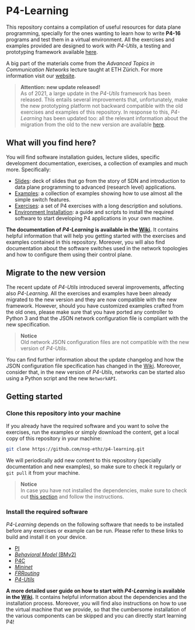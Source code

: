 # P4-Learning

This repository contains a compilation of useful resources for data plane programming, specially for the ones wanting to learn how to write **P4-16** programs and test them in a virtual environment. All the exercises and examples provided are designed to work with *P4-Utils*, a testing and prototyping framework available [here](https://github.com/nsg-ethz/p4-utils).

A big part of the materials come from the *Advanced Topics in Communication Networks* lecture taught at ETH Zürich. For more information visit our [website](https://adv-net.ethz.ch/).

> **Attention: new update released!**  
> As of 2021, a large update in the *P4-Utils* framework has been released. This entails several improvements that, unfortunately, make the new prototyping platform not backward compatible with the old exercises and examples of this repository. In response to this, *P4-Learning* has been updated too: all the relevant information about the migration from the old to the new version are available [here](#migrate-to-the-new-version).


## What will you find here?

You will find software installation guides, lecture slides, specific development documentation, exercises, a collection of examples and much more. Specifically:
- [Slides](./slides): deck of slides that go from the story of SDN and introduction to data plane programming to advanced (research level) applications.
- [Examples](./examples): a collection of examples showing how to use almost all the simple switch features.
- [Exercises](./exercises): a set of P4 exercises with a long description and solutions.
- [Environment Installation](./vm): a guide and scripts to install the required software to start developing P4 applications in your own machine.

**The documentation of *P4-Learning* is available in the [Wiki](https://github.com/nsg-ethz/p4-learning/wiki).** It contains helpful information that will help you getting started with the exercises and examples contained in this repository. Moreover, you will also find documentation about the software switches used in the network topologies and how to configure them using their control plane.


## Migrate to the new version

The recent update of *P4-Utils* introduced several improvements, affecting also *P4-Learning*. All the exercises and examples have been already migrated to the new version and they are now compatible with the new framework. However, should you have customized examples crafted from the old ones, please make sure that you have ported any controller to Python 3 and that the JSON network configuration file is compliant with the new specification.

> **Notice**  
> Old network JSON configuration files are not compatible with the new version of *P4-Utils*.

You can find further information about the update changelog and how the JSON configuration file specification has changed in the [Wiki](https://github.com/nsg-ethz/p4-learning/wiki/Migrate-to-the-new-version). Moreover, consider that, in the new version of *P4-Utils*, networks can be started also using a Python script and the new `NetworkAPI`.


## Getting started


### Clone this repository into your machine

If you already have the required software and you want to solve the exercises, run the examples or simply download the content, get a local copy of this repository in your machine:

```bash
git clone https://github.com/nsg-ethz/p4-learning.git
```

We will periodically add new content to this repository (specially documentation and new examples), so make sure to check it regularly or `git pull` it from your machine.

> **Notice**  
> In case you have not installed the dependencies, make sure to check out [this section](#install-the-required-software) and follow the instructions.


### Install the required software

*P4-Learning* depends on the following software that needs to be installed before any exercises or example can be run. Please refer to these links to build and install it on your device.

- [PI](https://github.com/p4lang/PI)
- [*Behavioral Model* (BMv2)](https://github.com/p4lang/behavioral-model)
- [P4C](https://github.com/p4lang/p4c)
- [*Mininet*](http://mininet.org/)
- [*FRRouting*](https://frrouting.org/)
- [*P4-Utils*](https://github.com/nsg-ethz/p4-utils)

**A more detailed user guide on how to start with *P4-Learning* is available in the [Wiki](https://github.com/nsg-ethz/p4-learning/wiki/Getting-Started).** It contains helpful information about the dependencies and the installation process. Moreover, you will find also instructions on how to use the virtual machine that we provide, so that the cumbersome installation of the various components can be skipped and you can directly start learning P4!
